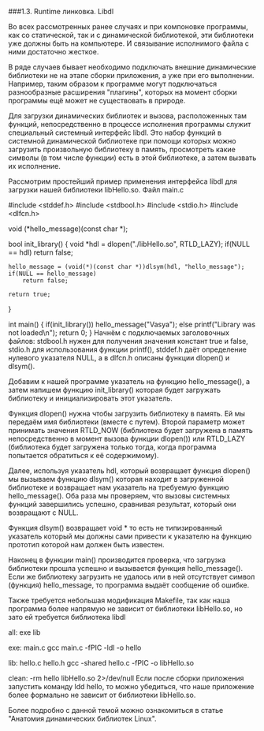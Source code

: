 ###1.3. Runtime линковка. Libdl

Во всех рассмотренных ранее случаях и при компоновке программы, как со статической, так и с динамической библиотекой, эти библиотеки уже должны быть на компьютере. И связывание исполнимого файла с ними достаточно жесткое.

В ряде случаев бывает необходимо подключать внешние динамические библиотеки не на этапе сборки приложения, а уже при его выполнении. Например, таким образом к программе могут подключаться разнообразные расширения "плагины", которых на момент сборки программы ещё может не существовать в природе.

Для загрузки динамических библиотек и вызова, расположенных там функций, непосредственно в процессе исполнения программы служит специальный системный интерфейс libdl. Это набор функций в системной динамической библиотеке при помощи которых можно загрузить произвольную библиотеку в память, просмотреть какие символы (в том числе функции) есть в этой библиотеке, а затем вызвать их исполнение.

Рассмотрим простейший пример применения интерфейса libdl для загрузки нашей библиотеки libHello.so. Файл main.c

#include <stddef.h>
#include <stdbool.h>
#include <stdio.h>
#include <dlfcn.h>

void (*hello_message)(const char *);

bool init_library()
{
    void *hdl = dlopen("./libHello.so", RTLD_LAZY);
    if(NULL == hdl)
        return false;

    hello_message = (void(*)(const char *))dlsym(hdl, "hello_message");
    if(NULL == hello_message)
        return false;

    return true;
}

int main()
{
    if(init_library())
        hello_message("Vasya");
    else
        printf("Library was not loaded\n");
    return 0;
}
Начнём с подключаемых заголовочных файлов: stdbool.h нужен для получения значения констант true и false, stdio.h для использования функции printf(), stddef.h даёт определение нулевого указателя NULL, а в dlfcn.h описаны функции dlopen() и dlsym().

Добавим к нашей программе указатель на функцию hello_message(), а затем напишем функцию init_library() которая будет загружать библиотеку и инициализировать этот указатель.

Функция dlopen() нужна чтобы загрузить библиотеку в память. Ей мы передаём имя библиотеки (вместе с путем). Второй параметр может принимать значения RTLD_NOW (библиотека будет загружена в память непосредственно в момент вызова функции dlopen()) или RTLD_LAZY (библиотека будет загружена только тогда, когда программа попытается обратиться к её содержимому).

Далее, используя указатель hdl, который возвращает функция dlopen() мы вызываем функцию dlsym() которая находит в загруженной библиотеке и возвращает нам указатель на требуемую функцию hello_message(). Оба раза мы проверяем, что вызовы системных функций завершились успешно, сравнивая результат, который они возвращают с NULL.

Функция dlsym() возвращает void * то есть не типизированный указатель который мы должны сами привести к указателю на функцию прототип которой нам должен быть известен.

Наконец в функции main() производится проверка, что загрузка библиотеки прошла успешно и вызывается функция hello_message(). Если же библиотеку загрузить не удалось или в ней отсутствует символ (функция) hello_message, то программа выдаёт сообщение об ошибке.

Также требуется небольшая модификация Makefile, так как наша программа более напрямую не зависит от библиотеки libHello.so, но зато ей требуется библиотека libdl

all: exe lib

exe: main.c
	gcc main.c -fPIC -ldl -o hello

lib: hello.c hello.h
	gcc -shared hello.c -fPIC -o libHello.so

clean:
	-rm hello libHello.so 2>/dev/null
Если после сборки приложения запустить команду ldd hello, то можно убедиться, что наше приложение более формально не зависит от библиотеки libHello.so.

Более подробно с данной темой можно ознакомиться в статье "Анатомия динамических библиотек Linux".
